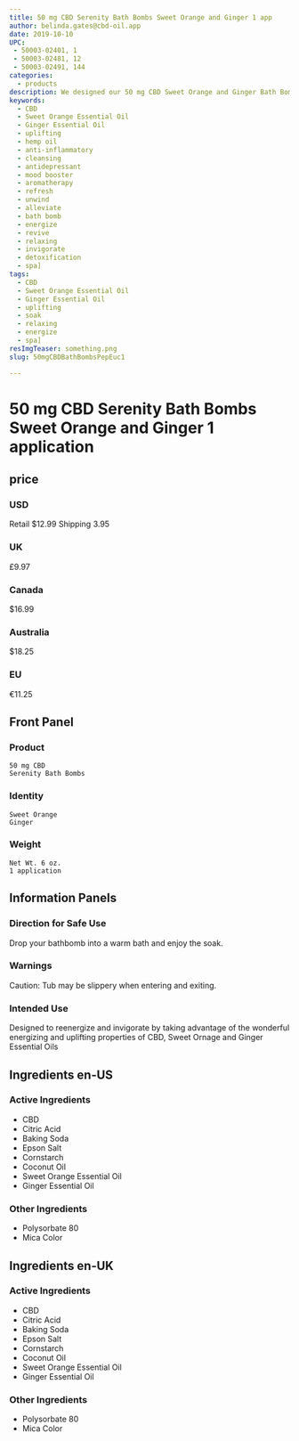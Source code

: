 ```yaml
---
title: 50 mg CBD Serenity Bath Bombs Sweet Orange and Ginger 1 app
author: belinda.gates@cbd-oil.app
date: 2019-10-10
UPC: 
 - 50003-02401, 1
 - 50003-02481, 12
 - 50003-02491, 144
categories:
  - products
description: We designed our 50 mg CBD Sweet Orange and Ginger Bath Bombs to reenergize and invigorate by taking advantage of the wonderful energizing and uplifting properties of CBD, Sweet Ornage and Ginger Essential Oils. Educate Yourself. Learn more now about research regarding active ingredients. Buy now for $12.99 USD.
keywords: 
  - CBD
  - Sweet Orange Essential Oil
  - Ginger Essential Oil
  - uplifting
  - hemp oil
  - anti-inflammatory
  - cleansing
  - antidepressant
  - mood booster
  - aromatherapy
  - refresh
  - unwind
  - alleviate
  - bath bomb
  - energize
  - revive
  - relaxing
  - invigorate
  - detoxification
  - spa]
tags: 
  - CBD
  - Sweet Orange Essential Oil
  - Ginger Essential Oil
  - uplifting
  - soak
  - relaxing
  - energize
  - spa]
resImgTeaser: something.png
slug: 50mgCBDBathBombsPepEuc1

---
```


# 50 mg CBD Serenity Bath Bombs Sweet Orange and Ginger 1 application
## price
### USD
Retail $12.99
Shipping 3.95
### UK
£9.97
### Canada
$16.99
### Australia
$18.25
### EU
€11.25
## Front Panel
### Product
    50 mg CBD
    Serenity Bath Bombs 
### Identity
    Sweet Orange
    Ginger
### Weight
    Net Wt. 6 oz.
    1 application
## Information Panels
### Direction for Safe Use
Drop your bathbomb into a warm bath and enjoy the soak.

### Warnings
<span class="WarningTheme">
  Caution: Tub may be slippery when entering and exiting.
</span>

### Intended Use
Designed to reenergize and invigorate by taking advantage of the wonderful energizing and uplifting properties of CBD, Sweet Ornage and Ginger Essential Oils
## Ingredients en-US 
### Active Ingredients
* CBD
* Citric Acid
* Baking Soda
* Epson Salt
* Cornstarch
* Coconut Oil
* Sweet Orange Essential Oil
* Ginger Essential Oil
### Other Ingredients
* Polysorbate 80
* Mica Color
## Ingredients en-UK 
### Active Ingredients
* CBD
* Citric Acid
* Baking Soda
* Epson Salt
* Cornstarch
* Coconut Oil
* Sweet Orange Essential Oil
* Ginger Essential Oil
### Other Ingredients
* Polysorbate 80
* Mica Color
